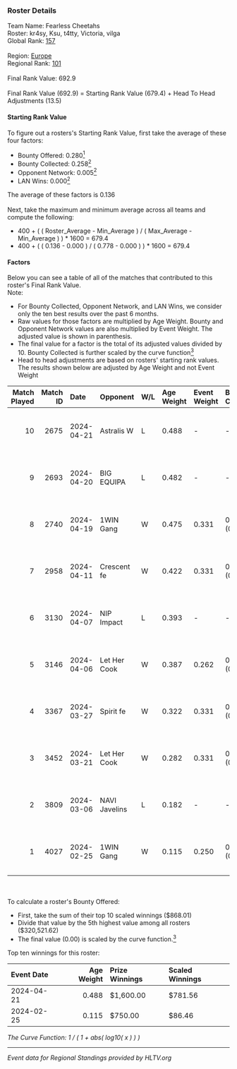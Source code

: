 ### Roster Details<br />
Team Name: Fearless Cheetahs<br />
Roster: kr4sy, Ksu, t4tty, Victoria, vilga<br />
Global Rank: [157](../standings_global.md)<br />
<br />
Region: [Europe]( ../standings_europe.md)<br />
Regional Rank: [101]( ../standings_europe.md)<br />
<br />
Final Rank Value:  692.9<br />
<br />
Final Rank Value (692.9) = Starting Rank Value (679.4) + Head To Head Adjustments (13.5)<br />

#### Starting Rank Value<br />
To figure out a rosters's Starting Rank Value, first take the average of these four factors:<br />
- Bounty Offered: 0.280[<sup>1</sup>](#table2)
- Bounty Collected: 0.258[<sup>2</sup>](#table1)
- Opponent Network: 0.005[<sup>2</sup>](#table1)
- LAN Wins: 0.000[<sup>2</sup>](#table1)

The average of these factors is 0.136<br />
<br />
Next, take the maximum and minimum average across all teams and compute the following:<br />
- 400 + ( ( Roster_Average - Min_Average ) / ( Max_Average - Min_Average ) ) * 1600 = 679.4
- 400 + ( ( 0.136 - 0.000 ) / ( 0.778 - 0.000 ) ) * 1600 = 679.4


#### Factors<br />
Below you can see a table of all of the matches that contributed to this roster's Final Rank Value.<br />
Note:<br />

- For Bounty Collected, Opponent Network, and LAN Wins, we consider only the ten best results over the past 6 months.
- Raw values for those factors are multiplied by Age Weight. Bounty and Opponent Network values are also multiplied by Event Weight. The adjusted value is shown in parenthesis.
- The final value for a factor is the total of its adjusted values divided by 10. Bounty Collected is further scaled by the curve function[<sup>3</sup>](#curveFunction)
- Head to head adjustments are based on rosters' starting rank values. The results shown below are adjusted by Age Weight and not Event Weight
<span id="table1"></span><br />


| Match Played | Match ID | Date       | Opponent      | W/L | Age Weight | Event Weight | Bounty Collected | Opponent Network | LAN Wins  | H2H Adj. | Roster                             |
| -: | -: | :- | :- | :- | :- | :- | :- | :- | :- | -: | :- |
|           10 |     2675 | 2024-04-21 | Astralis W    | L   | 0.488      | -            | -                | -                | -         |    -8.41 | kr4sy, Ksu, t4tty, Victoria, vilga |
|            9 |     2693 | 2024-04-20 | BIG EQUIPA    | L   | 0.482      | -            | -                | -                | -         |    -6.05 | kr4sy, Ksu, t4tty, Victoria, vilga |
|            8 |     2740 | 2024-04-19 | 1WIN Gang     | W   | 0.475      | 0.331        | 0.001 (0.000)    | 0.016 (0.003)    | 0 (0.000) |     6.55 | kr4sy, Ksu, t4tty, Victoria, vilga |
|            7 |     2958 | 2024-04-11 | Crescent fe   | W   | 0.422      | 0.331        | 0.004 (0.001)    | 0.074 (0.010)    | 0 (0.000) |     5.81 | kr4sy, Ksu, t4tty, Victoria, vilga |
|            6 |     3130 | 2024-04-07 | NIP Impact    | L   | 0.393      | -            | -                | -                | -         |    -5.88 | kr4sy, Ksu, t4tty, Victoria, vilga |
|            5 |     3146 | 2024-04-06 | Let Her Cook  | W   | 0.387      | 0.262        | 0.060 (0.006)    | 0.137 (0.014)    | 0 (0.000) |     9.59 | kr4sy, Ksu, t4tty, Victoria, vilga |
|            4 |     3367 | 2024-03-27 | Spirit fe     | W   | 0.322      | 0.331        | 0.005 (0.001)    | 0.136 (0.014)    | 0 (0.000) |     4.83 | kr4sy, Ksu, t4tty, Victoria, vilga |
|            3 |     3452 | 2024-03-21 | Let Her Cook  | W   | 0.282      | 0.331        | 0.060 (0.006)    | 0.137 (0.013)    | 0 (0.000) |     7.13 | kr4sy, Ksu, t4tty, Victoria, vilga |
|            2 |     3809 | 2024-03-06 | NAVI Javelins | L   | 0.182      | -            | -                | -                | -         |    -1.79 | kr4sy, Ksu, t4tty, Victoria, vilga |
|            1 |     4027 | 2024-02-25 | 1WIN Gang     | W   | 0.115      | 0.250        | 0.001 (0.000)    | 0.016 (0.000)    | 0 (0.000) |     1.72 | kr4sy, Ksu, t4tty, Victoria, vilga |

<br />
<span id="table2"></span><br />
To calculate a roster's Bounty Offered:<br />

- First, take the sum of their top 10 scaled winnings ($868.01)
- Divide that value by the 5th highest value among all rosters ($320,521.62)
- The final value (0.00) is scaled by the curve function.[<sup>3</sup>](#curveFunction)

Top ten winnings for this roster:<br />

| Event Date | Age Weight | Prize Winnings | Scaled Winnings |
| :- | -: | :- | :- |
| 2024-04-21 |      0.488 | $1,600.00      | $781.56         |
| 2024-02-25 |      0.115 | $750.00        | $86.46          |


<span id="curveFunction"></span>_The Curve Function: 1 / ( 1 + abs( log10( x ) ) )_<br />

---
_Event data for Regional Standings provided by HLTV.org_<br />
